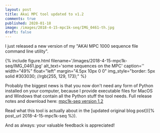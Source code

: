 ```yaml
---
layout: post
title: Akai MPC tool updated to v1.2
comments: true
published: 2020-01-18
image: /images/2018-4-15-mpc1k-seq/IMG_0461-th.jpg
draft: false
---
```


I just released a new version of my "AKAI MPC 1000 sequence file command line utility".

{% include figure.html filename='/images/2018-4-15-mpc1k-seq/IMG_0461.jpg' alt_text='some sequences on the MPC' caption='' width="49%" float="left" margin="4.5px 10px 0 0" img_style="border: 5px solid #303030; //rgb(255, 129, 173);" %}

Probably the biggest news is that you now don't need any form of Python installed on your computer, because I provide executable files for MacOS and Windows that contain all the Python stuff the tool needs. Full release notes and download here: [mpc1k-seq version 1.2](https://github.com/JOJ0/mpc1k-seq/releases/tag/v1.2)

Read what this tool is actually about in the [updated original blog post]({% post_url 2018-4-15-mpc1k-seq %}).

And as always: your valuable feedback is appreciated!